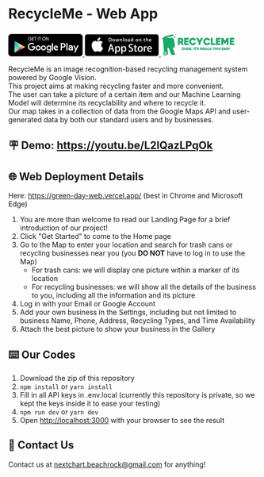 # RecycleMe - Web App

<div>
    <a href="https://play.google.com/store/apps/details?id=com.aankur01.greendayfrontend">
        <img src="./README/GooglePlay.png" alt="GooglePlay" width="150"/>
    </a>
    <a href="https://apps.apple.com/us/app/recycleme-usa/id1615887126">
        <img src="./README/AppleStore.png" alt="AppleStore" width="150"/>
    </a>
    <a href="https://green-day-web.vercel.app/">
        <img src="./README/Logo.png" alt="Logo" width="150"/>
    </a>
</div>

RecycleMe is an image recognition-based recycling management system powered by Google Vision.  
This project aims at making recycling faster and more convenient.  
The user can take a picture of a certain item and our Machine Learning Model will determine its recyclability and where to recycle it.  
Our map takes in a collection of data from the Google Maps API and user-generated data by both our standard users and by businesses.

## 🪧 Demo: https://youtu.be/L2lQazLPqOk

## 🌐 Web Deployment Details
Here: https://green-day-web.vercel.app/ (best in Chrome and Microsoft Edge)
1. You are more than welcome to read our Landing Page for a brief introduction of our project!
2. Click "Get Started" to come to the Home page
3. Go to the Map to enter your location and search for trash cans or recycling businesses near you (you **DO NOT** have to log in to use the Map)
   * For trash cans: we will display one picture within a marker of its location
   * For recycling businesses: we will show all the details of the business to you, including all the information and its picture
4. Log in with your Email or Google Account
5. Add your own business in the Settings, including but not limited to business Name, Phone, Address, Recycling Types, and Time Availability
6. Attach the best picture to show your business in the Gallery

## ⌨️ Our Codes
1. Download the zip of this repository
2. ```npm install``` or ```yarn install```
3. Fill in all API keys in .env.local (currently this repository is private, so we kept the keys inside it to ease your testing)
4. ```npm run dev``` or ```yarn dev```
5. Open [http://localhost:3000](http://localhost:3000) with your browser to see the result

## 📧 Contact Us
Contact us at nextchart.beachrock@gmail.com for anything!
